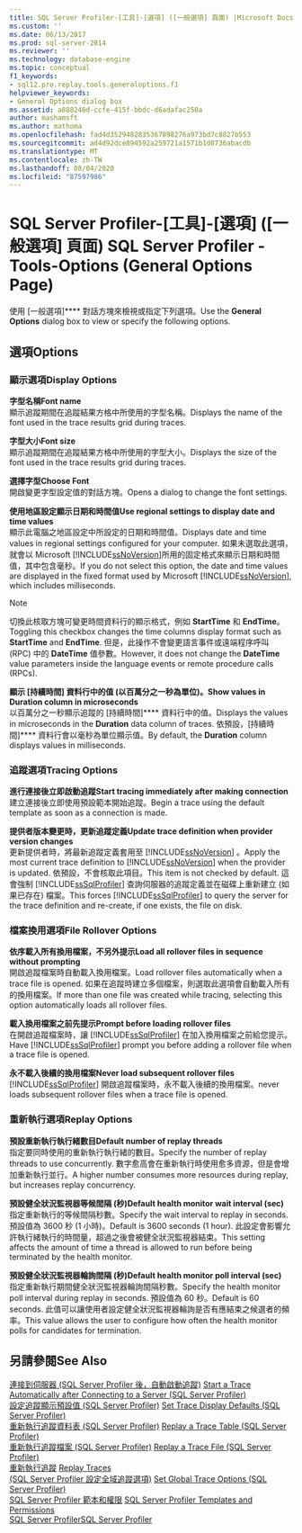 ```yaml
---
title: SQL Server Profiler-[工具]-[選項] ([一般選項] 頁面) |Microsoft Docs
ms.custom: ''
ms.date: 06/13/2017
ms.prod: sql-server-2014
ms.reviewer: ''
ms.technology: database-engine
ms.topic: conceptual
f1_keywords:
- sql12.pro.replay.tools.generaloptions.f1
helpviewer_keywords:
- General Options dialog box
ms.assetid: a888246d-ccfe-415f-bbdc-d6adafac250a
author: mashamsft
ms.author: mathoma
ms.openlocfilehash: fad4d3529482835367898276a973bd7c8827b553
ms.sourcegitcommit: ad4d92dce894592a259721a1571b1d8736abacdb
ms.translationtype: MT
ms.contentlocale: zh-TW
ms.lasthandoff: 08/04/2020
ms.locfileid: "87597986"
---
```

# <a name="sql-server-profiler---tools-options-general-options-page"></a><span data-ttu-id="4e338-102">SQL Server Profiler-[工具]-[選項] ([一般選項] 頁面) </span><span class="sxs-lookup"><span data-stu-id="4e338-102">SQL Server Profiler - Tools-Options (General Options Page)</span></span>
  <span data-ttu-id="4e338-103">使用 [一般選項]\*\*\*\* 對話方塊來檢視或指定下列選項。</span><span class="sxs-lookup"><span data-stu-id="4e338-103">Use the **General Options** dialog box to view or specify the following options.</span></span>  
  
## <a name="options"></a><span data-ttu-id="4e338-104">選項</span><span class="sxs-lookup"><span data-stu-id="4e338-104">Options</span></span>  
  
### <a name="display-options"></a><span data-ttu-id="4e338-105">顯示選項</span><span class="sxs-lookup"><span data-stu-id="4e338-105">Display Options</span></span>  
 <span data-ttu-id="4e338-106">**字型名稱**</span><span class="sxs-lookup"><span data-stu-id="4e338-106">**Font name**</span></span>  
 <span data-ttu-id="4e338-107">顯示追蹤期間在追蹤結果方格中所使用的字型名稱。</span><span class="sxs-lookup"><span data-stu-id="4e338-107">Displays the name of the font used in the trace results grid during traces.</span></span>  
  
 <span data-ttu-id="4e338-108">**字型大小**</span><span class="sxs-lookup"><span data-stu-id="4e338-108">**Font size**</span></span>  
 <span data-ttu-id="4e338-109">顯示追蹤期間在追蹤結果方格中所使用的字型大小。</span><span class="sxs-lookup"><span data-stu-id="4e338-109">Displays the size of the font used in the trace results grid during traces.</span></span>  
  
 <span data-ttu-id="4e338-110">**選擇字型**</span><span class="sxs-lookup"><span data-stu-id="4e338-110">**Choose Font**</span></span>  
 <span data-ttu-id="4e338-111">開啟變更字型設定值的對話方塊。</span><span class="sxs-lookup"><span data-stu-id="4e338-111">Opens a dialog to change the font settings.</span></span>  
  
 <span data-ttu-id="4e338-112">**使用地區設定顯示日期和時間值**</span><span class="sxs-lookup"><span data-stu-id="4e338-112">**Use regional settings to display date and time values**</span></span>  
 <span data-ttu-id="4e338-113">顯示此電腦之地區設定中所設定的日期和時間值。</span><span class="sxs-lookup"><span data-stu-id="4e338-113">Displays date and time values in regional settings configured for your computer.</span></span> <span data-ttu-id="4e338-114">如果未選取此選項，就會以 Microsoft [!INCLUDE[ssNoVersion](../includes/ssnoversion-md.md)]所用的固定格式來顯示日期和時間值，其中包含毫秒。</span><span class="sxs-lookup"><span data-stu-id="4e338-114">If you do not select this option, the date and time values are displayed in the fixed format used by Microsoft [!INCLUDE[ssNoVersion](../includes/ssnoversion-md.md)], which includes milliseconds.</span></span>  
  
> [!NOTE]  
>  <span data-ttu-id="4e338-115">切換此核取方塊可變更時間資料行的顯示格式，例如 **StartTime** 和 **EndTime**。</span><span class="sxs-lookup"><span data-stu-id="4e338-115">Toggling this checkbox changes the time columns display format such as **StartTime** and **EndTime**.</span></span> <span data-ttu-id="4e338-116">但是，此操作不會變更語言事件或遠端程序呼叫 (RPC) 中的 **DateTime** 值參數。</span><span class="sxs-lookup"><span data-stu-id="4e338-116">However, it does not change the **DateTime** value parameters inside the language events or remote procedure calls (RPCs).</span></span>  
  
 <span data-ttu-id="4e338-117">**顯示 [持續時間] 資料行中的值 (以百萬分之一秒為單位)。**</span><span class="sxs-lookup"><span data-stu-id="4e338-117">**Show values in Duration column in microseconds**</span></span>  
 <span data-ttu-id="4e338-118">以百萬分之一秒顯示追蹤的 [持續時間]\*\*\*\* 資料行中的值。</span><span class="sxs-lookup"><span data-stu-id="4e338-118">Displays the values in microseconds in the **Duration** data column of traces.</span></span> <span data-ttu-id="4e338-119">依預設，[持續時間]\*\*\*\* 資料行會以毫秒為單位顯示值。</span><span class="sxs-lookup"><span data-stu-id="4e338-119">By default, the **Duration** column displays values in milliseconds.</span></span>  
  
### <a name="tracing-options"></a><span data-ttu-id="4e338-120">追蹤選項</span><span class="sxs-lookup"><span data-stu-id="4e338-120">Tracing Options</span></span>  
 <span data-ttu-id="4e338-121">**進行連接後立即啟動追蹤**</span><span class="sxs-lookup"><span data-stu-id="4e338-121">**Start tracing immediately after making connection**</span></span>  
 <span data-ttu-id="4e338-122">建立連接後立即使用預設範本開始追蹤。</span><span class="sxs-lookup"><span data-stu-id="4e338-122">Begin a trace using the default template as soon as a connection is made.</span></span>  
  
 <span data-ttu-id="4e338-123">**提供者版本變更時，更新追蹤定義**</span><span class="sxs-lookup"><span data-stu-id="4e338-123">**Update trace definition when provider version changes**</span></span>  
 <span data-ttu-id="4e338-124">更新提供者時，將最新追蹤定義套用至 [!INCLUDE[ssNoVersion](../includes/ssnoversion-md.md)] 。</span><span class="sxs-lookup"><span data-stu-id="4e338-124">Apply the most current trace definition to [!INCLUDE[ssNoVersion](../includes/ssnoversion-md.md)] when the provider is updated.</span></span> <span data-ttu-id="4e338-125">依預設，不會核取此項目。</span><span class="sxs-lookup"><span data-stu-id="4e338-125">This item is not checked by default.</span></span> <span data-ttu-id="4e338-126">這會強制 [!INCLUDE[ssSqlProfiler](../includes/sssqlprofiler-md.md)] 查詢伺服器的追蹤定義並在磁碟上重新建立 (如果已存在) 檔案。</span><span class="sxs-lookup"><span data-stu-id="4e338-126">This forces [!INCLUDE[ssSqlProfiler](../includes/sssqlprofiler-md.md)] to query the server for the trace definition and re-create, if one exists, the file on disk.</span></span>  
  
### <a name="file-rollover-options"></a><span data-ttu-id="4e338-127">檔案換用選項</span><span class="sxs-lookup"><span data-stu-id="4e338-127">File Rollover Options</span></span>  
 <span data-ttu-id="4e338-128">**依序載入所有換用檔案，不另外提示**</span><span class="sxs-lookup"><span data-stu-id="4e338-128">**Load all rollover files in sequence without prompting**</span></span>  
 <span data-ttu-id="4e338-129">開啟追蹤檔案時自動載入換用檔案。</span><span class="sxs-lookup"><span data-stu-id="4e338-129">Load rollover files automatically when a trace file is opened.</span></span> <span data-ttu-id="4e338-130">如果在追蹤時建立多個檔案，則選取此選項會自動載入所有的換用檔案。</span><span class="sxs-lookup"><span data-stu-id="4e338-130">If more than one file was created while tracing, selecting this option automatically loads all rollover files.</span></span>  
  
 <span data-ttu-id="4e338-131">**載入換用檔案之前先提示**</span><span class="sxs-lookup"><span data-stu-id="4e338-131">**Prompt before loading rollover files**</span></span>  
 <span data-ttu-id="4e338-132">在開啟追蹤檔案時，讓 [!INCLUDE[ssSqlProfiler](../includes/sssqlprofiler-md.md)] 在加入換用檔案之前給您提示。</span><span class="sxs-lookup"><span data-stu-id="4e338-132">Have [!INCLUDE[ssSqlProfiler](../includes/sssqlprofiler-md.md)] prompt you before adding a rollover file when a trace file is opened.</span></span>  
  
 <span data-ttu-id="4e338-133">**永不載入後續的換用檔案**</span><span class="sxs-lookup"><span data-stu-id="4e338-133">**Never load subsequent rollover files**</span></span>  
 [!INCLUDE[ssSqlProfiler](../includes/sssqlprofiler-md.md)] <span data-ttu-id="4e338-134">開啟追蹤檔案時，永不載入後續的換用檔案。</span><span class="sxs-lookup"><span data-stu-id="4e338-134">never loads subsequent rollover files when a trace file is opened.</span></span>  
  
### <a name="replay-options"></a><span data-ttu-id="4e338-135">重新執行選項</span><span class="sxs-lookup"><span data-stu-id="4e338-135">Replay Options</span></span>  
 <span data-ttu-id="4e338-136">**預設重新執行執行緒數目**</span><span class="sxs-lookup"><span data-stu-id="4e338-136">**Default number of replay threads**</span></span>  
 <span data-ttu-id="4e338-137">指定要同時使用的重新執行執行緒的數目。</span><span class="sxs-lookup"><span data-stu-id="4e338-137">Specify the number of replay threads to use concurrently.</span></span> <span data-ttu-id="4e338-138">數字愈高會在重新執行時使用愈多資源，但是會增加重新執行並行。</span><span class="sxs-lookup"><span data-stu-id="4e338-138">A higher number consumes more resources during replay, but increases replay concurrency.</span></span>  
  
 <span data-ttu-id="4e338-139">**預設健全狀況監視器等候間隔 (秒)**</span><span class="sxs-lookup"><span data-stu-id="4e338-139">**Default health monitor wait interval (sec)**</span></span>  
 <span data-ttu-id="4e338-140">指定重新執行的等候間隔秒數。</span><span class="sxs-lookup"><span data-stu-id="4e338-140">Specify the wait interval to replay in seconds.</span></span> <span data-ttu-id="4e338-141">預設值為 3600 秒 (1 小時)。</span><span class="sxs-lookup"><span data-stu-id="4e338-141">Default is 3600 seconds (1 hour).</span></span> <span data-ttu-id="4e338-142">此設定會影響允許執行緒執行的時間量，超過之後會被健全狀況監視器結束。</span><span class="sxs-lookup"><span data-stu-id="4e338-142">This setting affects the amount of time a thread is allowed to run before being terminated by the health monitor.</span></span>  
  
 <span data-ttu-id="4e338-143">**預設健全狀況監視器輪詢間隔 (秒)**</span><span class="sxs-lookup"><span data-stu-id="4e338-143">**Default health monitor poll interval (sec)**</span></span>  
 <span data-ttu-id="4e338-144">指定重新執行期間健全狀況監視器輪詢間隔秒數。</span><span class="sxs-lookup"><span data-stu-id="4e338-144">Specify the health monitor poll interval during replay in seconds.</span></span> <span data-ttu-id="4e338-145">預設值為 60 秒。</span><span class="sxs-lookup"><span data-stu-id="4e338-145">Default is 60 seconds.</span></span> <span data-ttu-id="4e338-146">此值可以讓使用者設定健全狀況監視器輪詢是否有應結束之候選者的頻率。</span><span class="sxs-lookup"><span data-stu-id="4e338-146">This value allows the user to configure how often the health monitor polls for candidates for termination.</span></span>  
  
## <a name="see-also"></a><span data-ttu-id="4e338-147">另請參閱</span><span class="sxs-lookup"><span data-stu-id="4e338-147">See Also</span></span>  
 <span data-ttu-id="4e338-148">[連接到伺服器 &#40;SQL Server Profiler 後，自動啟動追蹤&#41;](../tools/sql-server-profiler/start-a-trace-automatically-after-connecting-to-a-server-sql-server-profiler.md) </span><span class="sxs-lookup"><span data-stu-id="4e338-148">[Start a Trace Automatically after Connecting to a Server &#40;SQL Server Profiler&#41;](../tools/sql-server-profiler/start-a-trace-automatically-after-connecting-to-a-server-sql-server-profiler.md) </span></span>  
 <span data-ttu-id="4e338-149">[設定追蹤顯示預設值 &#40;SQL Server Profiler&#41;](../tools/sql-server-profiler/set-trace-display-defaults-sql-server-profiler.md) </span><span class="sxs-lookup"><span data-stu-id="4e338-149">[Set Trace Display Defaults &#40;SQL Server Profiler&#41;](../tools/sql-server-profiler/set-trace-display-defaults-sql-server-profiler.md) </span></span>  
 <span data-ttu-id="4e338-150">[重新執行追蹤資料表 &#40;SQL Server Profiler&#41;](../tools/sql-server-profiler/replay-a-trace-table-sql-server-profiler.md) </span><span class="sxs-lookup"><span data-stu-id="4e338-150">[Replay a Trace Table &#40;SQL Server Profiler&#41;](../tools/sql-server-profiler/replay-a-trace-table-sql-server-profiler.md) </span></span>  
 <span data-ttu-id="4e338-151">[重新執行追蹤檔案 &#40;SQL Server Profiler&#41;](../tools/sql-server-profiler/replay-a-trace-file-sql-server-profiler.md) </span><span class="sxs-lookup"><span data-stu-id="4e338-151">[Replay a Trace File &#40;SQL Server Profiler&#41;](../tools/sql-server-profiler/replay-a-trace-file-sql-server-profiler.md) </span></span>  
 <span data-ttu-id="4e338-152">[重新執行追蹤](../tools/sql-server-profiler/replay-traces.md) </span><span class="sxs-lookup"><span data-stu-id="4e338-152">[Replay Traces](../tools/sql-server-profiler/replay-traces.md) </span></span>  
 <span data-ttu-id="4e338-153">[&#40;SQL Server Profiler 設定全域追蹤選項&#41;](../tools/sql-server-profiler/set-global-trace-options-sql-server-profiler.md) </span><span class="sxs-lookup"><span data-stu-id="4e338-153">[Set Global Trace Options &#40;SQL Server Profiler&#41;](../tools/sql-server-profiler/set-global-trace-options-sql-server-profiler.md) </span></span>  
 <span data-ttu-id="4e338-154">[SQL Server Profiler 範本和權限](../tools/sql-server-profiler/sql-server-profiler-templates-and-permissions.md) </span><span class="sxs-lookup"><span data-stu-id="4e338-154">[SQL Server Profiler Templates and Permissions](../tools/sql-server-profiler/sql-server-profiler-templates-and-permissions.md) </span></span>  
 [<span data-ttu-id="4e338-155">SQL Server Profiler</span><span class="sxs-lookup"><span data-stu-id="4e338-155">SQL Server Profiler</span></span>](../tools/sql-server-profiler/sql-server-profiler.md)  
  
  

